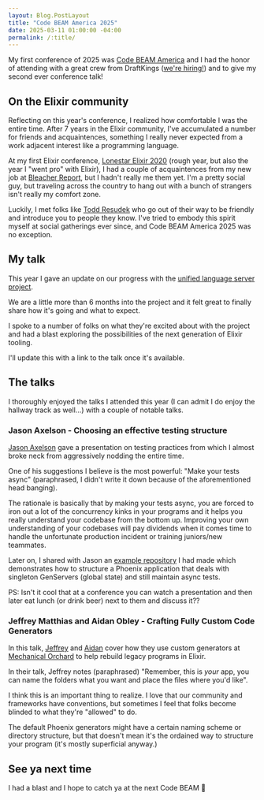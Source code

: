 ```yaml
---
layout: Blog.PostLayout
title: "Code BEAM America 2025"
date: 2025-03-11 01:00:00 -04:00
permalink: /:title/
---
```


My first conference of 2025 was [Code BEAM America](https://codebeamamerica.com) and I had the honor of attending with a great crew from DraftKings ([we're hiring!](https://careers.draftkings.com/jobs/jr10888/lead-software-engineer-elixir/)) and to give my second ever conference talk!

## On the Elixir community

Reflecting on this year's conference, I realized how comfortable I was the entire time. After 7 years in the Elixir community, I've accumulated a number for friends and acquaintences, something I really never expected from a work adjacent interest like a programming language.

At my first Elixir conference, [Lonestar Elixir 2020](https://web.archive.org/web/20200308234856/https://lonestarelixir.com/) (rough year, but also the year I "went pro" with Elixir), I had a couple of acquaintences from my new job at [Bleacher Report](https://bleacherreport.com/), but I hadn't really me them yet. I'm a pretty social guy, but traveling across the country to hang out with a bunch of strangers isn't really my comfort zone.

Luckily, I met folks like [Todd Resudek](https://supersimple.org/) who go out of their way to be friendly and introduce you to people they know. I've tried to embody this spirit myself at social gatherings ever since, and Code BEAM America 2025 was no exception.

## My talk

This year I gave an update on our progress with the [unified language server project](/ive-joined-the-official-elixir-lsp-team/).

We are a little more than 6 months into the project and it felt great to finally share how it's going and what to expect.

I spoke to a number of folks on what they're excited about with the project and had a blast exploring the possibilities of the next generation of Elixir tooling.

I'll update this with a link to the talk once it's available.

## The talks

I thoroughly enjoyed the talks I attended this year (I can admit I do enjoy the hallway track as well...) with a couple of notable talks.

### Jason Axelson - Choosing an effective testing structure

[Jason Axelson](https://www.linkedin.com/in/jasonaxelson/) gave a presentation on testing practices from which I almost broke neck from aggressively nodding the entire time.

One of his suggestions I believe is the most powerful: "Make your tests async" (paraphrased, I didn't write it down because of the aforementioned head banging).

The rationale is basically that by making your tests async, you are forced to iron out a lot of the concurrency kinks in your programs and it helps you really understand your codebase from the bottom up. Improving your own understanding of your codebases will pay dividends when it comes time to handle the unfortunate production incident or training juniors/new teammates.

Later on, I shared with Jason an [example repository](https://github.com/mhanberg/sandrabbit) I had made which demonstrates how to structure a Phoenix application that deals with singleton GenServers (global state) and still maintain async tests.

PS: Isn't it cool that at a conference you can watch a presentation and then later eat lunch (or drink beer) next to them and discuss it??

### Jeffrey Matthias and Aidan Obley - Crafting Fully Custom Code Generators

In this talk, [Jeffrey](https://www.linkedin.com/in/jeffreymatthias/) and [Aidan](https://www.linkedin.com/in/adobley/) cover how they use custom generators at [Mechanical Orchard](https://www.mechanical-orchard.com/) to help rebuild legacy programs in Elixir.

In their talk, Jeffrey notes (paraphrased) "Remember, this is _your_ app, you can name the folders what you want and place the files where you'd like".

I think this is an important thing to realize. I love that our community and frameworks have conventions, but sometimes I feel that folks become blinded to what they're "allowed" to do.

The default Phoenix generators might have a certain naming scheme or directory structure, but that doesn't mean it's the ordained way to structure your program (it's mostly superficial anyway.)

## See ya next time

I had a blast and I hope to catch ya at the next Code BEAM 👋

